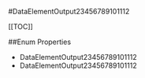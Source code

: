 #DataElementOutput23456789101112

[[TOC]]

##Enum Properties 

* DataElementOutput23456789101112
* DataElementOutput23456789101112